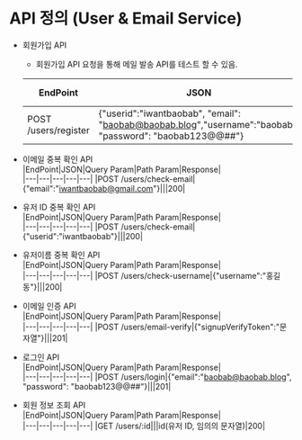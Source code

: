 # API 정의 (User & Email Service)
- 회원가입 API  
  - 회원가입 API 요청을 통해 메일 발송 API를 테스트 할 수 있음.  
  
  |EndPoint|JSON|Query Param|Path Param|Response|  
  |---|---|---|---|---|
  |POST /users/register|{"userid":"iwantbaobab", "email": "baobab@baobab.blog","username":"baobab", "password": "baobab123@@##"}|||201|  

- 이메일 중복 확인 API  
  |EndPoint|JSON|Query Param|Path Param|Response|  
  |---|---|---|---|---|
  |POST /users/check-email|{"email":"iwantbaobab@gmail.com"}|||200|

- 유저 ID 중복 확인 API  
  |EndPoint|JSON|Query Param|Path Param|Response|  
  |---|---|---|---|---|
  |POST /users/check-email|{"userid":"iwantbaobab"}|||200|

- 유저이름 중복 확인 API  
  |EndPoint|JSON|Query Param|Path Param|Response|  
  |---|---|---|---|---|
  |POST /users/check-username|{"username":"홍길동"}|||200|
  
- 이메일 인증 API  
  |EndPoint|JSON|Query Param|Path Param|Response|  
  |---|---|---|---|---|
  |POST /users/email-verify|{"signupVerifyToken":"문자열"}|||201|      
  
- 로그인 API  
  |EndPoint|JSON|Query Param|Path Param|Response|  
  |---|---|---|---|---|
  |POST /users/login|{"email":"baobab@baobab.blog", "password": "baobab123@@##"}|||201|  

- 회원 정보 조회 API  
  |EndPoint|JSON|Query Param|Path Param|Response|  
  |---|---|---|---|---|
  |GET /users/:id|||id(유저 ID, 임의의 문자열)|200|      
